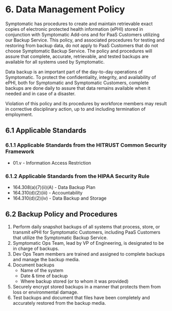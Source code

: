 # 6. Data Management Policy

Symptomatic has procedures to create and maintain retrievable exact copies of electronic protected health information (ePHI) stored in conjunction with Symptomatic Add-ons and for PaaS Customers utilizing our Backup Service. This policy, and associated procedures for testing and restoring from backup data, do not apply to PaaS Customers that do not choose Symptomatic Backup Service. The policy and procedures will assure that complete, accurate, retrievable, and tested backups are available for all systems used by Symptomatic.

Data backup is an important part of the day-to-day operations of Symptomatic. To protect the confidentiality, integrity, and availability of ePHI, both for Symptomatic and Symptomatic Customers, complete backups are done daily to assure that data remains available when it needed and in case of a disaster.

Violation of this policy and its procedures by workforce members may result in corrective disciplinary action, up to and including termination of employment.

## 6.1 Applicable Standards

### 6.1.1 Applicable Standards from the HITRUST Common Security Framework

* 01.v - Information Access Restriction

### 6.1.2 Applicable Standards from the HIPAA Security Rule

* 164.308(a)(7)(ii)(A) - Data Backup Plan
* 164.310(d)(2)(iii) - Accountability
* 164.310(d)(2)(iv) - Data Backup and Storage

## 6.2 Backup Policy and Procedures

1. Perform daily snapshot backups of all systems that process, store, or transmit ePHI for Symptomatic Customers, including PaaS Customers that utilize the Symptomatic Backup Service.
2. Symptomatic Ops Team, lead by VP of Engineering, is designated to be in charge of backups.
3. Dev Ops Team members are trained and assigned to complete backups and manage the backup media.
4. Document backups
   * Name of the system
   * Date & time of backup
   * Where backup stored (or to whom it was provided)
5. Securely encrypt stored backups in a manner that protects them from loss or environmental damage.
6. Test backups and document that files have been completely and accurately restored from the backup media.

